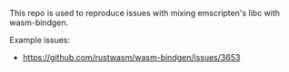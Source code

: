 This repo is used to reproduce issues with mixing emscripten's libc with wasm-bindgen.

Example issues:
- https://github.com/rustwasm/wasm-bindgen/issues/3653